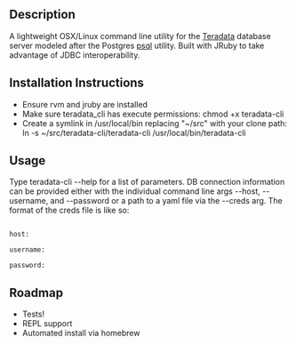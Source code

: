 Description
-------------------------
A lightweight OSX/Linux command line utility for the [Teradata](http://www.teradata.com/) database server modeled after the Postgres [psql](http://www.postgresql.org/docs/9.2/static/app-psql.html) utility. Built with JRuby to take advantage of JDBC interoperability.


Installation Instructions
-------------------------
* Ensure rvm and jruby are installed
* Make sure teradata_cli has execute permissions: 
  chmod +x teradata-cli
* Create a symlink in /usr/local/bin replacing "~/src" with your clone path:
  ln -s ~/src/teradata-cli/teradata-cli /usr/local/bin/teradata-cli

Usage
--------------------------
Type teradata-cli --help for a list of parameters.
DB connection information can be provided either with the individual command line args --host, --username, and --password or a path to a yaml file via the --creds arg. The format of the creds file is like so:

<code>
host: <db_host_name><br />
username: <db_username><br />
password: <db_password>
</code>

Roadmap
--------------------------
* Tests!
* REPL support
* Automated install via homebrew
